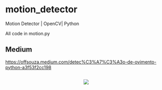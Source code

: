 # motion_detector
Motion Detector | OpenCV| Python

All code in motion.py

## Medium
https://offsouza.medium.com/detec%C3%A7%C3%A3o-de-ovimento-python-a3f53f2cc198
##
<p align="center">
  
  <img  src="https://github.com/offsouza/parking_lot_opencv/blob/master/video.gif">
  
</p>

